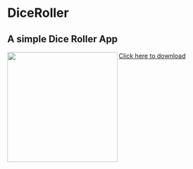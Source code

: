 # DiceRoller

## A simple Dice Roller App

<img align='left' src='https://user-images.githubusercontent.com/55330971/89029454-1fa36a80-d34c-11ea-9cf0-a722e7d70604.png' width='250"'>

[Click here to download](https://github.com/Ryuk-me/DiceRoller/releases/download/v1.0/diceRoller.apk)
